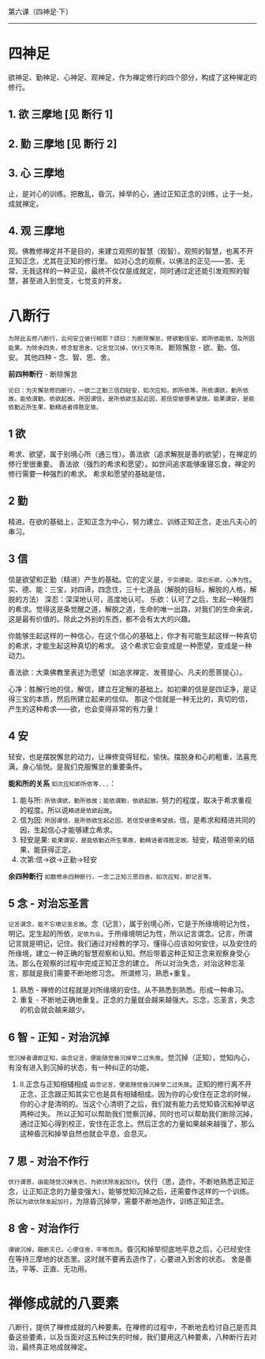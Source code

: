 第六课（四神足·下）

---

# 四神足

欲神足、勤神足、心神足、观神足，作为禅定修行的四个部分，构成了这种禅定的修行。

## 1. 欲 三摩地 [见 断行 1]

## 2. 勤 三摩地 [见 断行 2]

## 3. 心 三摩地

止，是对心的训练。把散乱，昏沉，掉举的心，通过正知正念的训练，止于一处，成就禅定。

## 4. 观 三摩地

观。佛教修禅定并不是目的，来建立观照的智慧（观智）。观照的智慧，也离不开正知正念，尤其在正知的修行里。
如对心念的观察，以佛法的正见——苦、无常、无我这样的一种正见，最终不仅仅是成就定，同时通过定还能引发观照的智慧，甚至进入到觉支，七觉支的开发。

# 八断行

`为除此五修八断行，云何安立彼行相耶？颂曰：为断除懈怠，修欲勤信安。即所依能依，及所因能果。为除余四失，修念智思舍。记言觉沉掉，伏行灭等流。`
断除懈怠 - 欲、勤、信、安。
其他四种 - 念、智、思、舍。

**前四种断行** - 断除懈怠

`论曰：为灭懈怠修四断行，一欲二正勤三信四轻安，如次应知，即所依等。所依谓欲，勤所依故。能依谓勤，依欲起故。所因谓信，是所依欲生起近因，若信受彼便希望故。能果谓安，是能依勤近所生果，勤精进者得胜定故。`

## 1 欲

希求、欲望，属于别境心所（通三性）。善法欲（追求解脱是善的欲望），在禅定的修行里很重要。
善法欲（强烈的希求和愿望）。如世间追求能够废寝忘食，禅定的修行需要一种强烈的希求。
希求和愿望的基础是信，

## 2 勤

精进。在欲的基础上，正知正念为中心，努力建立、训练正知正念，走出凡夫心的串习。

## 3 信

信是欲望和正勤（精进）产生的基础。它的定义是，`于实德能，深忍乐欲，心净为性`。
实、德、能：三宝，对四谛，四念住，三十七道品（解脱的目标，解脱的人格，解脱的方法）
深忍：深深地认可，高度地认可。
乐欲：认可了之后，生起一种强烈的希求。觉得这是条觉醒之道，解脱之道，生命的唯一出路，对我们的生命来说，这是最有价值的。除此之外别的东西，都不会有太大的兴趣。

你能够生起这样的一种信心，在这个信心的基础上，你才有可能生起这样一种真切的希求，才能生起这种真切的希求。
这个希求它会变成是一种愿望，变成是一种动力。

善法欲：大乘佛教里表述为愿望（如追求禅定、发菩提心、凡夫的愿菩提心）。

心净：胜解行地的信，解信，建立在定解的基础上。如初果的信是是四证净，是证得三宝的本质，然后所建立起来的信仰。
那这个信就是一种无比的，真切的信，产生的这种希求——欲，也会变得非常的有力量！

## 4 安

轻安，也是摆脱懈怠的动力，让禅修变得轻松，愉快。摆脱身和心的粗重，法喜充满，身心愉悦。是我们克服懈怠的重要条件。

**能和所的关系**
`如次应知即所依等...`：

1. 能与所: `所依谓欲，勤所依故；能依谓勤，依欲起故。`努力的程度，取决于希求重视的程度。所以说`精进是依欲起故`。
2. 信为因: `所因谓信，是所依欲生起近因，若信受彼便希望故。`信，是希求和精进共同的因，生起信心才能够建立希求。
3. 轻安是果: `能果谓安，是能依勤近所生果故，勤精进者得胜定故。`轻安，精进带来的结果，能获得正定。
4. 次第:信->欲->正勤->轻安

**余四种断行**
`如数修余四种断行，一念二正知三思四舍。如次应知，即记言等。`

## 5 念 - 对治忘圣言

`记言谓念，能不忘境记圣言故`。念（记言），属于别境心所，它是于所缘境明记为性，明记。定生起的所依，`定依为业`。于所缘境明记为性，所以记言谓念。记言，所谓记言就是明记，记住。我们通过对经教的学习，懂得心应该如何安住，以及安住的所缘境，建立一种正确的智慧观察和认知。然后带着这种正知正念来观察身受心法。那么在观察的过程中完成正知正念的建立。
所以对治失念，对治这种忘圣言，那就是我们需要不断地修习念。
所谓修习，熟悉+重复。

1. 熟悉 - 禅修的过程就是对所缘境的安住。从不熟悉到熟悉。形成一种串习。
2. 重复 - 不断地正确地重复。正念的力量就会越来越强大。忘念，忘圣言，失念的机会就会越来越少。

## 6 智 - 正知 - 对治沉掉

`觉沉掉者谓即正知，由念记言，便能随觉昏沉掉举二过失故`。觉沉掉（正知），觉知内心，有没有进入到沉掉的状态，有一种纠正的功能。

1. II.正念与正知相辅相成
   `由念记言，便能随觉昏沉掉举二过失故`。正知的修行离不开正念，正念跟正知其实它也是具有相辅相成。因为你的心安住在正念的时候，你的心才是清明的。当这个心清明了之后，我们就有能力去觉知昏沉和掉举这两种过失。
   所以正知可以帮助我们觉察沉掉，同时也可以帮助我们断除沉掉，通过正知心得到校正，安住在正念上。然后正念的力量如果越来越强了，那么这种昏沉和掉举自然也就会平息，会息灭。

## 7 思 - 对治不作行

`伏行谓思，由能随觉沉掉失已，为欲伏除发起加行`。伏行（思，造作，不断地熟悉正知正念，让正知正念的力量变强大）。能够觉知沉掉之后，还需要作这样的一个训练。所以`为欲伏除发起加行`，为除昏沉掉举，需要不断地造作，训练正知正念。

## 8 舍 - 对治作行

`谓彼沉掉，既断灭已，心便住舍，平等而流`。昏沉和掉举彻底地平息之后，心已经安住在等持三摩地的状态里。这时就不要再去造作了，心要进入到舍的状态。
舍是善法，平等、正直、无功用。

# 禅修成就的八要素

八断行，提供了禅修成就的八种要素。在禅修的过程中，不断地去检讨自己是否具备这些要素，以及当面对这五种过失的时候，我们要用这八种要素，八种断行去对治，最终真正地成就禅定。
